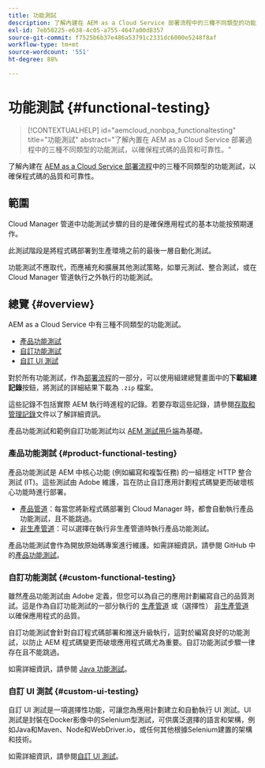 ```yaml
---
title: 功能測試
description: 了解內建在 AEM as a Cloud Service 部署流程中的三種不同類型的功能測試，以確保程式碼的品質和可靠性。
exl-id: 7eb50225-e638-4c05-a755-4647a00d8357
source-git-commit: f7525b6b37e486a53791c2331dc6000e5248f8af
workflow-type: tm+mt
source-wordcount: '551'
ht-degree: 88%

---
```



# 功能測試 {#functional-testing}

>[!CONTEXTUALHELP]
>id="aemcloud_nonbpa_functionaltesting"
>title="功能測試"
>abstract="了解內置在 AEM as a Cloud Service 部署過程中的三種不同類型的功能測試，以確保程式碼的品質和可靠性。"

了解內建在 [AEM as a Cloud Service 部署流程](/help/implementing/cloud-manager/deploy-code.md)中的三種不同類型的功能測試，以確保程式碼的品質和可靠性。

## 範圍

Cloud Manager 管道中功能測試步驟的目的是確保應用程式的基本功能按預期運作。

此測試階段是將程式碼部署到生產環境之前的最後一層自動化測試。

功能測試不應取代，而應補充和擴展其他測試策略，如單元測試、整合測試，或在 Cloud Manager 管道執行之外執行的功能測試。

## 總覽 {#overview}

AEM as a Cloud Service 中有三種不同類型的功能測試。

* [產品功能測試](#product-functional-testing)
* [自訂功能測試](#custom-functional-testing)
* [自訂 UI 測試](#custom-ui-testing)

對於所有功能測試，作為[部署流程](/help/implementing/cloud-manager/deploy-code.md)的一部分，可以使用組建總覽畫面中的&#x200B;**下載組建記錄**&#x200B;按鈕，將測試的詳細結果下載為 `.zip` 檔案。

這些記錄不包括實際 AEM 執行時進程的記錄。若要存取這些記錄，請參閱[存取和管理記錄](/help/implementing/cloud-manager/manage-logs.md)文件以了解詳細資訊。

產品功能測試和範例自訂功能測試均以 [AEM 測試用戶端](https://github.com/adobe/aem-testing-clients)為基礎。

### 產品功能測試 {#product-functional-testing}

產品功能測試是 AEM 中核心功能 (例如編寫和複製任務) 的一組穩定 HTTP 整合測試 (IT)。這些測試由 Adobe 維護，旨在防止自訂應用計劃程式碼變更而破壞核心功能時進行部署。

* [產品管道](/help/implementing/cloud-manager/configuring-pipelines/configuring-production-pipelines.md)：每當您將新程式碼部署到 Cloud Manager 時，都會自動執行產品功能測試，且不能跳過。
* [非生產管道](/help/implementing/cloud-manager/configuring-pipelines/configuring-non-production-pipelines.md)：可以選擇在執行非生產管道時執行產品功能測試。

產品功能測試會作為開放原始碼專案進行維護。如需詳細資訊，請參閱 GitHub 中的[產品功能測試](https://github.com/adobe/aem-test-samples/tree/aem-cloud/smoke)。

### 自訂功能測試 {#custom-functional-testing}

雖然產品功能測試由 Adobe 定義，但您可以為自己的應用計劃編寫自己的品質測試。這是作為自訂功能測試的一部分執行的 [生產管道](/help/implementing/cloud-manager/configuring-pipelines/configuring-production-pipelines.md) 或（選擇性） [非生產管道](/help/implementing/cloud-manager/configuring-pipelines/configuring-non-production-pipelines.md) 以確保應用程式的品質。

自訂功能測試會針對自訂程式碼部署和推送升級執行，這對於編寫良好的功能測試，以防止 AEM 程式碼變更而破壞應用程式碼尤為重要。自訂功能測試步驟一律存在且不能跳過。

如需詳細資訊，請參閱 [Java 功能測試](/help/implementing/cloud-manager/java-functional-testing.md)。


### 自訂 UI 測試 {#custom-ui-testing}

自訂 UI 測試是一項選擇性功能，可讓您為應用計劃建立和自動執行 UI 測試。UI測試是封裝在Docker影像中的Selenium型測試，可供廣泛選擇的語言和架構，例如Java和Maven、Node和WebDriver.io，或任何其他根據Selenium建置的架構和技術。

如需詳細資訊，請參閱[自訂 UI 測試](/help/implementing/cloud-manager/ui-testing.md#custom-ui-testing)。

